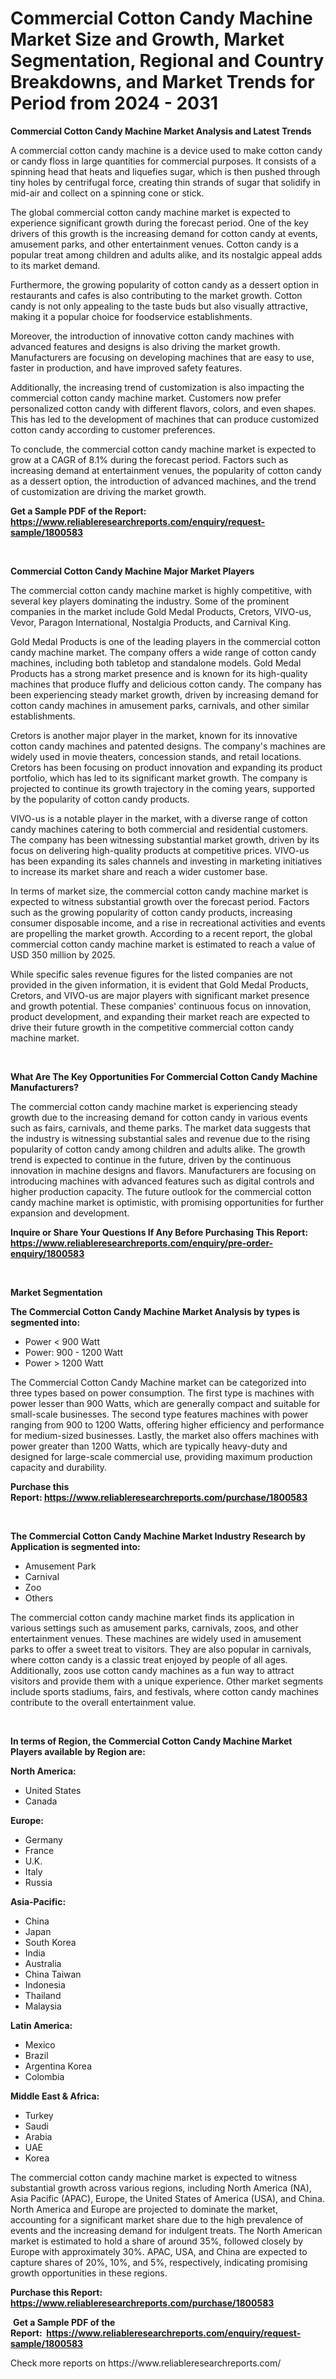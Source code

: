<p><h1>Commercial Cotton Candy Machine Market Size and Growth, Market Segmentation, Regional and Country Breakdowns, and Market Trends for Period from 2024 -  2031</h1></p><p><strong>Commercial Cotton Candy Machine Market Analysis and Latest Trends</strong></p>
<p><p>A commercial cotton candy machine is a device used to make cotton candy or candy floss in large quantities for commercial purposes. It consists of a spinning head that heats and liquefies sugar, which is then pushed through tiny holes by centrifugal force, creating thin strands of sugar that solidify in mid-air and collect on a spinning cone or stick.</p><p>The global commercial cotton candy machine market is expected to experience significant growth during the forecast period. One of the key drivers of this growth is the increasing demand for cotton candy at events, amusement parks, and other entertainment venues. Cotton candy is a popular treat among children and adults alike, and its nostalgic appeal adds to its market demand.</p><p>Furthermore, the growing popularity of cotton candy as a dessert option in restaurants and cafes is also contributing to the market growth. Cotton candy is not only appealing to the taste buds but also visually attractive, making it a popular choice for foodservice establishments.</p><p>Moreover, the introduction of innovative cotton candy machines with advanced features and designs is also driving the market growth. Manufacturers are focusing on developing machines that are easy to use, faster in production, and have improved safety features.</p><p>Additionally, the increasing trend of customization is also impacting the commercial cotton candy machine market. Customers now prefer personalized cotton candy with different flavors, colors, and even shapes. This has led to the development of machines that can produce customized cotton candy according to customer preferences.</p><p>To conclude, the commercial cotton candy machine market is expected to grow at a CAGR of 8.1% during the forecast period. Factors such as increasing demand at entertainment venues, the popularity of cotton candy as a dessert option, the introduction of advanced machines, and the trend of customization are driving the market growth.</p></p>
<p><strong>Get a Sample PDF of the Report:&nbsp; <a href="https://www.reliableresearchreports.com/enquiry/request-sample/1800583">https://www.reliableresearchreports.com/enquiry/request-sample/1800583</a></strong></p>
<p>&nbsp;</p>
<p><strong>Commercial Cotton Candy Machine Major Market Players</strong></p>
<p><p>The commercial cotton candy machine market is highly competitive, with several key players dominating the industry. Some of the prominent companies in the market include Gold Medal Products, Cretors, VIVO-us, Vevor, Paragon International, Nostalgia Products, and Carnival King.</p><p>Gold Medal Products is one of the leading players in the commercial cotton candy machine market. The company offers a wide range of cotton candy machines, including both tabletop and standalone models. Gold Medal Products has a strong market presence and is known for its high-quality machines that produce fluffy and delicious cotton candy. The company has been experiencing steady market growth, driven by increasing demand for cotton candy machines in amusement parks, carnivals, and other similar establishments.</p><p>Cretors is another major player in the market, known for its innovative cotton candy machines and patented designs. The company's machines are widely used in movie theaters, concession stands, and retail locations. Cretors has been focusing on product innovation and expanding its product portfolio, which has led to its significant market growth. The company is projected to continue its growth trajectory in the coming years, supported by the popularity of cotton candy products.</p><p>VIVO-us is a notable player in the market, with a diverse range of cotton candy machines catering to both commercial and residential customers. The company has been witnessing substantial market growth, driven by its focus on delivering high-quality products at competitive prices. VIVO-us has been expanding its sales channels and investing in marketing initiatives to increase its market share and reach a wider customer base.</p><p>In terms of market size, the commercial cotton candy machine market is expected to witness substantial growth over the forecast period. Factors such as the growing popularity of cotton candy products, increasing consumer disposable income, and a rise in recreational activities and events are propelling the market growth. According to a recent report, the global commercial cotton candy machine market is estimated to reach a value of USD 350 million by 2025.</p><p>While specific sales revenue figures for the listed companies are not provided in the given information, it is evident that Gold Medal Products, Cretors, and VIVO-us are major players with significant market presence and growth potential. These companies' continuous focus on innovation, product development, and expanding their market reach are expected to drive their future growth in the competitive commercial cotton candy machine market.</p></p>
<p>&nbsp;</p>
<p><strong>What Are The Key Opportunities For Commercial Cotton Candy Machine Manufacturers?</strong></p>
<p><p>The commercial cotton candy machine market is experiencing steady growth due to the increasing demand for cotton candy in various events such as fairs, carnivals, and theme parks. The market data suggests that the industry is witnessing substantial sales and revenue due to the rising popularity of cotton candy among children and adults alike. The growth trend is expected to continue in the future, driven by the continuous innovation in machine designs and flavors. Manufacturers are focusing on introducing machines with advanced features such as digital controls and higher production capacity. The future outlook for the commercial cotton candy machine market is optimistic, with promising opportunities for further expansion and development.</p></p>
<p><strong>Inquire or Share Your Questions If Any Before Purchasing This Report: <a href="https://www.reliableresearchreports.com/enquiry/pre-order-enquiry/1800583">https://www.reliableresearchreports.com/enquiry/pre-order-enquiry/1800583</a></strong></p>
<p>&nbsp;</p>
<p><strong>Market Segmentation</strong></p>
<p><strong>The Commercial Cotton Candy Machine Market Analysis by types is segmented into:</strong></p>
<p><ul><li>Power < 900 Watt</li><li>Power: 900 - 1200 Watt</li><li>Power > 1200 Watt</li></ul></p>
<p><p>The Commercial Cotton Candy Machine market can be categorized into three types based on power consumption. The first type is machines with power lesser than 900 Watts, which are generally compact and suitable for small-scale businesses. The second type features machines with power ranging from 900 to 1200 Watts, offering higher efficiency and performance for medium-sized businesses. Lastly, the market also offers machines with power greater than 1200 Watts, which are typically heavy-duty and designed for large-scale commercial use, providing maximum production capacity and durability.</p></p>
<p><strong>Purchase this Report:&nbsp;<a href="https://www.reliableresearchreports.com/purchase/1800583">https://www.reliableresearchreports.com/purchase/1800583</a></strong></p>
<p>&nbsp;</p>
<p><strong>The Commercial Cotton Candy Machine Market Industry Research by Application is segmented into:</strong></p>
<p><ul><li>Amusement Park</li><li>Carnival</li><li>Zoo</li><li>Others</li></ul></p>
<p><p>The commercial cotton candy machine market finds its application in various settings such as amusement parks, carnivals, zoos, and other entertainment venues. These machines are widely used in amusement parks to offer a sweet treat to visitors. They are also popular in carnivals, where cotton candy is a classic treat enjoyed by people of all ages. Additionally, zoos use cotton candy machines as a fun way to attract visitors and provide them with a unique experience. Other market segments include sports stadiums, fairs, and festivals, where cotton candy machines contribute to the overall entertainment value.</p></p>
<p>&nbsp;</p>
<p><strong>In terms of Region, the Commercial Cotton Candy Machine Market Players available by Region are:</strong></p>
<p>
    <p> <strong> North America: </strong>
        <ul>
            <li>United States</li>
            <li>Canada</li>
        </ul>
        </p> 
    <p> <strong> Europe: </strong>
        <ul>
            <li>Germany</li>
            <li>France</li>
            <li>U.K.</li>
            <li>Italy</li>
            <li>Russia</li>
        </ul>
        </p> 
    <p> <strong> Asia-Pacific: </strong>
        <ul>
            <li>China</li>
            <li>Japan</li>
            <li>South Korea</li>
            <li>India</li>
            <li>Australia</li>
            <li>China Taiwan</li>
            <li>Indonesia</li>
            <li>Thailand</li>
            <li>Malaysia</li>
        </ul>
        </p> 
    <p> <strong> Latin America: </strong>
        <ul>
            <li>Mexico</li>
            <li>Brazil</li>
            <li>Argentina Korea</li>
            <li>Colombia</li>
        </ul>
        </p> 
    <p> <strong> Middle East & Africa: </strong>
        <ul>
            <li>Turkey</li>
            <li>Saudi</li>
            <li>Arabia</li>
            <li>UAE</li>
            <li>Korea</li>
        </ul>
    </p>
    </p>
<p><p>The commercial cotton candy machine market is expected to witness substantial growth across various regions, including North America (NA), Asia Pacific (APAC), Europe, the United States of America (USA), and China. North America and Europe are projected to dominate the market, accounting for a significant market share due to the high prevalence of events and the increasing demand for indulgent treats. The North American market is estimated to hold a share of around 35%, followed closely by Europe with approximately 30%. APAC, USA, and China are expected to capture shares of 20%, 10%, and 5%, respectively, indicating promising growth opportunities in these regions.</p></p>
<p><strong>Purchase this Report: <a href="https://www.reliableresearchreports.com/purchase/1800583">https://www.reliableresearchreports.com/purchase/1800583</a></strong></p>
<p>&nbsp;<strong>Get a Sample PDF of the Report:&nbsp;&nbsp;<a href="https://www.reliableresearchreports.com/enquiry/request-sample/1800583">https://www.reliableresearchreports.com/enquiry/request-sample/1800583</a></strong></p>
<p><strong></strong></p>
<p>Check more reports on https://www.reliableresearchreports.com/</p>